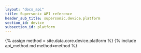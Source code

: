 ```yaml
---
layout: "docs_api"
title: Supersonic API reference
header_sub_title: supersonic.device.platform
section_id: device
subsection_id: platform
---
```


{% assign method = site.data.core.device.platform %}
{% include api_method.md method=method %}
